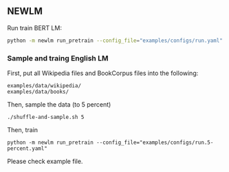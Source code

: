## NEWLM

Run train BERT LM:

```bash
python -m newlm run_pretrain --config_file="examples/configs/run.yaml"
```


### Sample and traing English LM

First, put all Wikipedia files and BookCorpus files into the following:
```
examples/data/wikipedia/
examples/data/books/
```

Then, sample the data (to 5 percent)
```
./shuffle-and-sample.sh 5
```

Then, train
```
python -m newlm run_pretrain --config_file="examples/configs/run.5-percent.yaml"
```


Please check example file.

